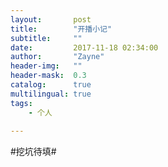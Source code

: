 ```yaml
---
layout:       post
title:        "开播小记"
subtitle:     ""
date:         2017-11-18 02:34:00
author:       "Zayne"
header-img:   ""
header-mask:  0.3
catalog:      true
multilingual: true
tags:
    - 个人
    
---
```


#挖坑待填#
